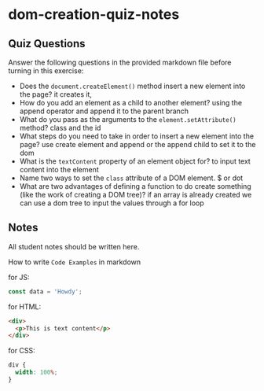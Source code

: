 # dom-creation-quiz-notes

## Quiz Questions

Answer the following questions in the provided markdown file before turning in this exercise:

- Does the `document.createElement()` method insert a new element into the page?
  it creates it,
- How do you add an element as a child to another element?
  using the append operator and append it to the parent branch
- What do you pass as the arguments to the `element.setAttribute()` method?
  class and the id
- What steps do you need to take in order to insert a new element into the page?
  use create element and append or the append child to set it to the dom
- What is the `textContent` property of an element object for?
  to input text content into the element
- Name two ways to set the `class` attribute of a DOM element.
  $ or dot
- What are two advantages of defining a function to do create something (like the work of creating a DOM tree)?
  if an array is already created we can use a dom tree to input the values through a for loop

## Notes

All student notes should be written here.

How to write `Code Examples` in markdown

for JS:

```javascript
const data = 'Howdy';
```

for HTML:

```html
<div>
  <p>This is text content</p>
</div>
```

for CSS:

```css
div {
  width: 100%;
}
```

